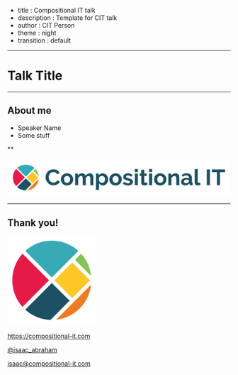 - title : Compositional IT talk
- description : Template for CIT talk
- author : CIT Person
- theme : night
- transition : default

***

# Talk Title

***

## About me

* Speaker Name
* Some stuff

**

<img src="images/CIT-Horizontal.png" style="width: 700px;"/>

***

## Thank you!

<a href="https://compositional-it.com">
    <img src="images/CIT-Circle.png" style="width: 200px;"/>
</a>

https://compositional-it.com

[@isaac_abraham](http://twitter.com/isaac_abraham)

[isaac@compositional-it.com](mailto:isaac@compositional-it.com)
